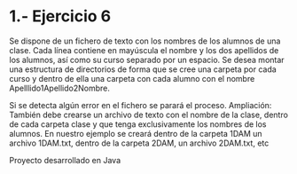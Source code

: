 # 1.- Ejercicio 6
Se dispone de un fichero de texto con los nombres de los alumnos de una clase. Cada línea contiene en
mayúscula el nombre y los dos apellidos de los alumnos, así como su curso separado por un espacio. Se desea
montar una estructura de directorios de forma que se cree una carpeta por cada curso y dentro de ella una
carpeta con cada alumno con el nombre Apelllido1Apellido2Nombre.

Si se detecta algún error en el fichero se parará el proceso.
Ampliación: También debe crearse un archivo de texto con el nombre de la clase, dentro de cada carpeta
clase y que tenga exclusivamente los nombres de los alumnos. En nuestro ejemplo se creará dentro de la
carpeta 1DAM un archivo 1DAM.txt, dentro de la carpeta 2DAM, un archivo 2DAM.txt, etc

Proyecto desarrollado en Java
